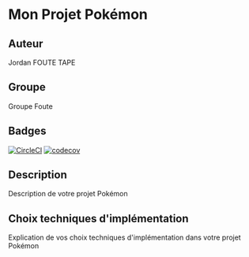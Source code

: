 # Mon Projet Pokémon

## Auteur
Jordan FOUTE TAPE

## Groupe
Groupe Foute

## Badges

[![CircleCI](https://dl.circleci.com/insights-snapshot/gh/foutejordan/ceri-m1-techniques-de-test/master/say-hello-workflow/badge.svg?window=30d)](https://app.circleci.com/insights/github/foutejordan/ceri-m1-techniques-de-test/workflows/say-hello-workflow/overview?branch=master&reporting-window=last-30-days&insights-snapshot=true)
[![codecov](https://codecov.io/gh/foutejordan/ceri-m1-techniques-de-test/branch/master/graph/badge.svg?token=KCWEC19HT7)](https://codecov.io/gh/foutejordan/ceri-m1-techniques-de-test)


## Description
Description de votre projet Pokémon

## Choix techniques d'implémentation
Explication de vos choix techniques d'implémentation dans votre projet Pokémon
